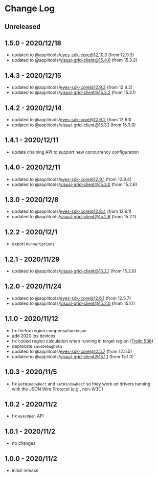 # Change Log

## Unreleased

## 1.5.0 - 2020/12/18

- updated to @applitools/eyes-sdk-core@12.10.0 (from 12.9.3)
- updated to @applitools/visual-grid-client@15.4.0 (from 15.3.2)

## 1.4.3 - 2020/12/15

- updated to @applitools/eyes-sdk-core@12.9.3 (from 12.9.2)
- updated to @applitools/visual-grid-client@15.3.2 (from 15.3.1)

## 1.4.2 - 2020/12/14

- updated to @applitools/eyes-sdk-core@12.9.2 (from 12.9.1)
- updated to @applitools/visual-grid-client@15.3.1 (from 15.3.0)

## 1.4.1 - 2020/12/11

- update chaining API to support new concurrency configuration

## 1.4.0 - 2020/12/11

- updated to @applitools/eyes-sdk-core@12.9.1 (from 12.8.4)
- updated to @applitools/visual-grid-client@15.3.0 (from 15.2.6)

## 1.3.0 - 2020/12/8

- updated to @applitools/eyes-sdk-core@12.8.4 (from 12.6.1)
- updated to @applitools/visual-grid-client@15.2.6 (from 15.2.1)

## 1.2.2 - 2020/12/1

- export `RunnerOptions`

## 1.2.1 - 2020/11/29

- updated to @applitools/visual-grid-client@15.2.1 (from 15.2.0)

## 1.2.0 - 2020/11/24

- updated to @applitools/eyes-sdk-core@12.6.1 (from 12.5.7)
- updated to @applitools/visual-grid-client@15.2.0 (from 15.1.1)

## 1.1.0 - 2020/11/12

- fix firefox region compensation issue
- add 2020 ios devices
- fix coded region calculation when running in target region ([Trello 538](https://trello.com/c/FQ8iJZdi))
- deprecate `saveDebugData`
- updated to @applitools/eyes-sdk-core@12.5.7 (from 12.5.5)
- updated to @applitools/visual-grid-client@15.1.1 (from 15.1.0)`

## 1.0.3 - 2020/11/5

- fix `getWindowRect` and `setWindowRect` so they work on drivers running with the JSON Wire Protocol (e.g., non-W3C)

## 1.0.2 - 2020/11/2

- fix `eyesOpen` API

## 1.0.1 - 2020/11/2

- no changes

## 1.0.0 - 2020/11/2

- initial release
